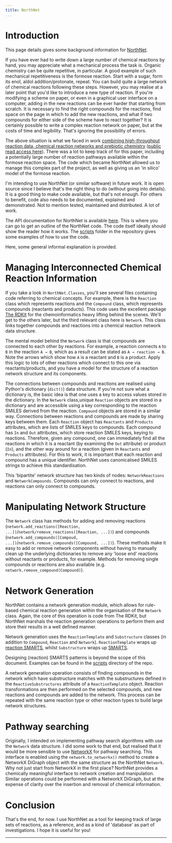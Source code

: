 ```yaml
---
title: NorthNet
...
```


# Introduction

This page details gives some background information for [NorthNet](https://github.com/Will-Robin/NorthNet).

If you have ever had to write down a large number of chemical reactions by hand, you may appreciate what a mechanical process the task is. Organic chemistry can be quite repetitive, in particular. A good example of such mechanical repetitiveness is the formose reaction. Start with a sugar, form its enol, aldol addition/protonate, repeat. You can build quite a large network of chemical reactions following these steps. However, you may realise at a later point that you'd like to introduce a new type of reaction. If you're modifying a scheme on paper, or even in a graphical user interface on a computer, adding in the new reactions can be ever harder that starting from scratch. It is necessary to find the right compounds for the reactions, find space on the page in which to add the new reactions, and what if two compounds for either side of the scheme have to react together? It is certainly possible to write a complex reaction network on paper, but at the costs of time and legibility. That's ignoring the possibility of errors.

The above situation is what we faced in work [combining high-throughput reaction data, chemical reaction networks and prebiotic chemistry](https://www.nature.com/articles/s41557-022-00956-7
) ([public read access here](https://rdcu.be/cO4qW)). There was a lot to keep track of for this paper, including a potentially large number of reaction pathways available within the formose reaction space. The code which became NorthNet allowed us to manage this complex part of the project, as well as giving us an 'in silico' model of the formose reaction.

I'm intending to use NorthNet (or similar software) in future work. It is open source since I believe that's the right thing to do (without going into details). It is a good thing to make code available, but that's not enough. For others to benefit, code also needs to be documented, explained and demonstrated. Not to mention tested, maintained and distributed. A lot of work.

The API documentation for NorthNet is available [here](https://will-robin.github.io/NorthNet/NorthNet.html). This is where you can go to get an outline of the NorthNet code. The code itself ideally should show the reader how it works. The [scripts](https://github.com/Will-Robin/NorthNet/tree/main/scripts) folder in the repository gives some examples of how to use the code.

Here, some general informal explanation is provided.

# Managing Interconnected Chemical Reaction Information

If you take a look in `NorthNet.Classes`, you'll see several files containing code referring to chemical concepts. For example, there is the `Reaction` class which represents reactions and the `Compound` class, which represents compounds (reactants and products). This code uses the excellent package [The RDKit](https://www.rdkit.org) for the chemoinformatics heavy lifting behind the scenes. We'll get to the others later, but the third relevant class here is `Network`. This class links together compounds and reactions into a chemical reaction network data structure.

The mental model behind the `Network` class is that compounds are connected to each other by reactions. For example, a reaction connects `A` to `B` in the reaction `A → B`, which as a result can be stated as `A → reaction → B`. Note the arrows which show how `A` is a reactant and `B` is a product. Apply this logic to lots of other reactions which connect to this one via reactants/products, and you have a model for the structure of a reaction network structure and its components.

The connections between compounds and reactions are realised using Python's dictionary (`dict()`) data structure. If you're not sure what a dictionary is, the basic idea is that one uses a key to access values stored in the dictionary. In the `Network` class,unique `Reaction` objects are stored in a dictionary and are accessible using a key corresponding to the reaction SMILES derived from the reaction. `Compound` objects are stored in a similar way. Connections between reactions and compounds are made by sharing keys between them. Each `Reaction` object has `Reactants` and `Products` attributes, which are lists of SMILES keys to compounds. Each compound has `In` and `Out` attributes, which store reaction SMILES keys, keying to reactions. Therefore, given any compound, one can immediately find all the reactions in which it is a reactant (by examining the `Out` attribute) or product (`In`), and the other way around for a reaction (given in `Reactants` and `Products` attributes). For this to work, it is important that each reaction and compound has a unique identifier. NorthNet uses canonicalised SMILES strings to achieve this standardisation.

This 'bipartite' network structure has two kinds of nodes: `NetworkReactions` and `NetworkCompounds`. Compounds can only connect to reactions, and reactions can only connect to compounds.

# Manipulating Network Structure

The `Network` class has methods for adding and removing reactions (`network.add_reactions([Reaction, ...])`/`network/remove_reactions([Reaction, ...])`) and compounds (`network.add_compounds([Compoud, ...])`/`network.remove_compounds([Compound, ...])`). These methods make it easy to add or remove network components without having to manually clean up the underlying dictionaries to remove any 'loose end' reactions without reactants or products, for example. Methods for removing single compounds or reactions are also available (e.g. `network.remove_compound(Compound)`).

# Network Generation

NorthNet contains a network generation module, which allows for rule-based chemical reaction generation within the organisation of the `Network` class. Again, the core of this operation is code from The RDKit, but NorthNet marshals the reaction generation operations to perform them and store their results in a well defined manner.

Network generation uses the `ReactionTemplate` and `Substructure` classes (in addition to `Compound`, `Reaction` and `Network`). `ReactionTemplate` wraps up [reaction SMARTS](https://www.rdkit.org/docs/RDKit_Book.html#chemical-reaction-handling), whilst `Substructure` wraps up [SMARTS](https://www.daylight.com/dayhtml/doc/theory/theory.smarts.html).

Designing (reaction) SMARTS patterns is beyond the scope of this document. Examples can be found in the [scripts](https://github.com/Will-Robin/NorthNet/tree/main/scripts) directory of the repo.

A network generation operation consists of finding compounds in the network which have substructure matches with the substructures defined in the `ReactiveSubstructures` attribute of a `ReactionTemplate` object. Reaction transformations are then performed on the selected compounds, and new reactions and compounds are added to the network. This process can be repeated with the same reaction type or other reaction types to build large network structures.

# Pathway searching

Originally, I intended on implementing pathway search algorithms with use the `Network` data structure. I did some work to that end, but realised that it would be more sensible to use [NetworkX](https://networkx.org) for pathway searching. This interface is enabled using the `network.to_networkx()` method to create a NetworkX DiGraph object with the same structure as the NorthNet `Network`. Why not just start from NetworkX in the first place? NorthNet provides a chemically meaningful interface to network creation and manipulation. Similar operations could be performed with a NetworkX DiGraph, but at the expense of clarity over the insertion and removal of chemical information.

# Conclusion

That's the end, for now. I use NorthNet as a tool for keeping track of large sets of reactions, as a reference, and as a kind of 'database' as part of investigations. I hope it is useful for you!


----------
